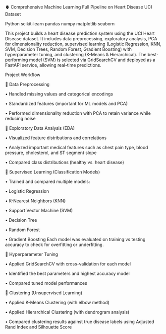 🫀 Comprehensive Machine Learning Full Pipeline on Heart Disease UCI Dataset

Python scikit-learn pandas numpy matplotlib seaborn

This project builds a heart disease prediction system using the UCI Heart Disease dataset. It includes data preprocessing, exploratory analysis, PCA for dimensionality reduction, supervised learning (Logistic Regression, KNN, SVM, Decision Trees, Random Forest, Gradient Boosting) with hyperparameter tuning, and clustering (K-Means & Hierarchical). The best-performing model (SVM) is selected via GridSearchCV and deployed as a FastAPI service, allowing real-time predictions.

Project Workflow

⿡ Data Preprocessing

• Handled missing values and categorical encodings

• Standardized features (important for ML models and PCA)

• Performed dimensionality reduction with PCA to retain variance while reducing noise

⿢ Exploratory Data Analysis (EDA)

• Visualized feature distributions and correlations

• Analyzed important medical features such as chest pain type, blood pressure, cholesterol, and ST segment slope

• Compared class distributions (healthy vs. heart disease)

⿣ Supervised Learning (Classification Models)

• Trained and compared multiple models:

  • Logistic Regression
  
  • K-Nearest Neighbors (KNN)
  
  • Support Vector Machine (SVM)
  
  • Decision Tree
  
  • Random Forest
  
  • Gradient Boosting
Each model was evaluated on training vs testing accuracy to check for overfitting or underfitting.

⿤ Hyperparameter Tuning

• Applied GridSearchCV with cross-validation for each model

• Identified the best parameters and highest accuracy model

• Compared tuned model performances

⿥ Clustering (Unsupervised Learning)

• Applied K-Means Clustering (with elbow method)

• Applied Hierarchical Clustering (with dendrogram analysis)

• Compared clustering results against true disease labels using Adjusted Rand Index and Silhouette Score
